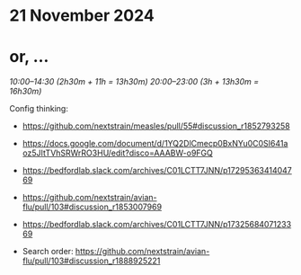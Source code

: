 # 21 November 2024
# or, …

_10:00–14:30 (2h30m + 11h = 13h30m)_
_20:00–23:00 (3h + 13h30m = 16h30m)_

Config thinking:

  - <https://github.com/nextstrain/measles/pull/55#discussion_r1852793258>
  - <https://docs.google.com/document/d/1YQ2DlCmecp0BxNYu0C0SI641aoz5JItTVhSRWrRO3HU/edit?disco=AAABW-o9FGQ>
  - <https://bedfordlab.slack.com/archives/C01LCTT7JNN/p1729536341404769>

  - <https://github.com/nextstrain/avian-flu/pull/103#discussion_r1853007969>

  - <https://bedfordlab.slack.com/archives/C01LCTT7JNN/p1732568407123369>

  - Search order: <https://github.com/nextstrain/avian-flu/pull/103#discussion_r1888925221>
